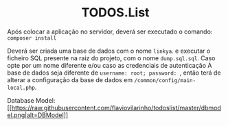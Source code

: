 <p align="center">
    <h1 align="center">TODOS.List</h1>
</p>

Após colocar a aplicação no servidor, deverá ser executado o comando:
`composer install`

Deverá ser criada uma base de dados com o nome `linkya`. e executar o ficheiro SQL presente na raiz do projeto, com o nome `dump.sql.sql`.
Caso opte por um nome diferente e/ou caso as credenciais de autenticação À base de dados seja diferente de `username: root; password: `, então terá de alterar a configuração da base de dados em `/common/config/main-local.php`.

Database Model:
[[https://raw.githubusercontent.com/flaviovilarinho/todoslist/master/dbmodel.png|alt=DBModel]]
